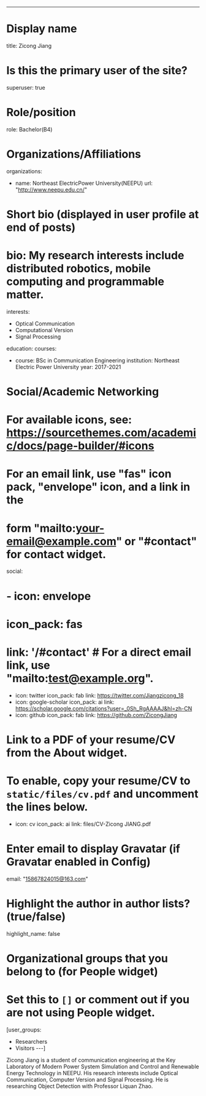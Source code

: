 ---
# Display name
title: Zicong Jiang

# Is this the primary user of the site?
superuser: true

# Role/position
role: Bachelor(B4)

# Organizations/Affiliations
organizations:
- name: Northeast ElectricPower University(NEEPU) 
  url: "http://www.neepu.edu.cn/"

# Short bio (displayed in user profile at end of posts)
# bio: My research interests include distributed robotics, mobile computing and programmable matter.

interests:
- Optical Communication
- Computational Version
- Signal Processing

education:
  courses:
  - course: BSc in Communication Engineering
    institution: Northeast Electric Power University
    year: 2017-2021

# Social/Academic Networking
# For available icons, see: https://sourcethemes.com/academic/docs/page-builder/#icons
#   For an email link, use "fas" icon pack, "envelope" icon, and a link in the
#   form "mailto:your-email@example.com" or "#contact" for contact widget.
social:
# - icon: envelope
 # icon_pack: fas
 # link: '/#contact'  # For a direct email link, use "mailto:test@example.org".
- icon: twitter
  icon_pack: fab
  link: https://twitter.com/Jiangzicong_18
- icon: google-scholar
  icon_pack: ai
  link: https://scholar.google.com/citations?user=_0Sh_RgAAAAJ&hl=zh-CN
- icon: github
  icon_pack: fab
  link: https://github.com/ZicongJiang
# Link to a PDF of your resume/CV from the About widget.
# To enable, copy your resume/CV to `static/files/cv.pdf` and uncomment the lines below.
- icon: cv
  icon_pack: ai
  link: files/CV-Zicong JIANG.pdf

# Enter email to display Gravatar (if Gravatar enabled in Config)
email: "15867824015@163.com"

# Highlight the author in author lists? (true/false)
highlight_name: false

# Organizational groups that you belong to (for People widget)
#   Set this to `[]` or comment out if you are not using People widget.
[user_groups:
- Researchers
- Visitors
---]

Zicong Jiang is a student of communication engineering at the Key Laboratory of Modern Power System Simulation and Control and Renewable Energy Technology in NEEPU. His research interests include Optical Communication, Computer Version and Signal Processing. He is researching Object Detection with Professor Liquan Zhao.
